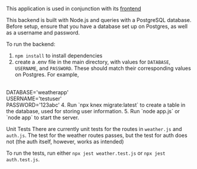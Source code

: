 This application is used in conjunction with its [frontend](https://github.com/mtthwleung/Weather-App-Frontend)

This backend is built with Node.js and queries with a PostgreSQL database. Before setup, ensure that you have a database set up on Postgres, as well as a username and password.

To run the backend:
1. `npm install` to install dependencies
2. create a .env file in the main directory, with values for `DATABASE`, `USERNAME`, and `PASSWORD`. These should match their corresponding values on Postgres. For example,
<br>
   DATABASE='weatherapp'
<br>
   USERNAME='testuser'
<br>
   PASSWORD='123abc'
4. Run `npx knex migrate:latest` to create a table in the database, used for storing user information.
5. Run `node app.js` or `node app` to start the server.

Unit Tests
There are currently unit tests for the routes in `weather.js` and `auth.js`.
The test for the weather routes passes, but the test for auth does not (the auth itself, however, works as intended)

To run the tests, run either `npx jest weather.test.js` or `npx jest auth.test.js`.
